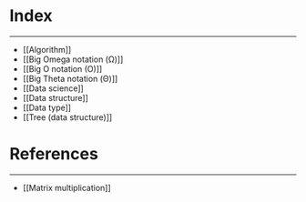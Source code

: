 # Index
---
- [[Algorithm]]
- [[Big Omega notation (Ω)]]
- [[Big O notation (O)]]
- [[Big Theta notation (Θ)]]
- [[Data science]]
- [[Data structure]]
- [[Data type]]
- [[Tree (data structure)]]

# References
---
- [[Matrix multiplication]] 
